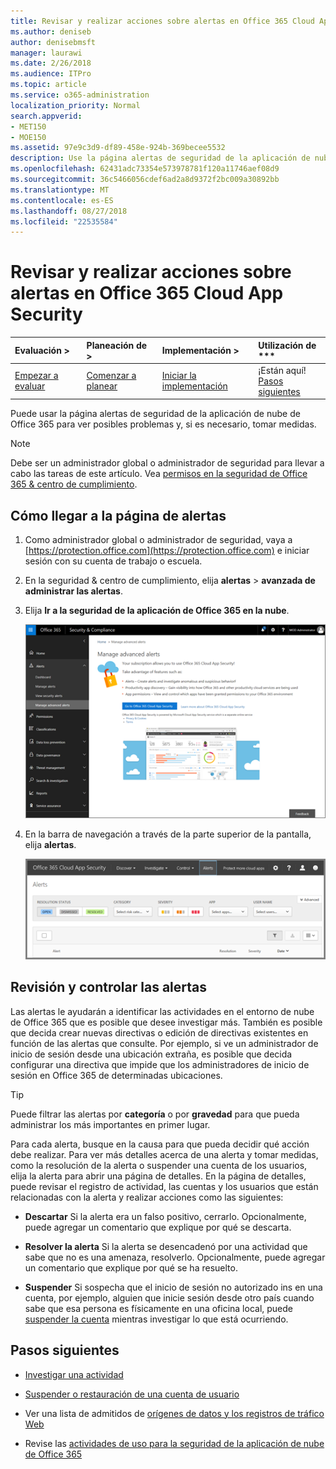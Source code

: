 ```yaml
---
title: Revisar y realizar acciones sobre alertas en Office 365 Cloud App Security
ms.author: deniseb
author: denisebmsft
manager: laurawi
ms.date: 2/26/2018
ms.audience: ITPro
ms.topic: article
ms.service: o365-administration
localization_priority: Normal
search.appverid:
- MET150
- MOE150
ms.assetid: 97e9c3d9-df89-458e-924b-369becee5532
description: Use la página alertas de seguridad de la aplicación de nube de Office 365 para ver posibles problemas y tomar medidas. Puede descartar o resolver las alertas y, si es necesario, suspender una cuenta de usuario.
ms.openlocfilehash: 62431adc73354e573978781f120a11746aef08d9
ms.sourcegitcommit: 36c5466056cdef6ad2a8d9372f2bc009a30892bb
ms.translationtype: MT
ms.contentlocale: es-ES
ms.lasthandoff: 08/27/2018
ms.locfileid: "22535584"
---
```

# <a name="review-and-take-action-on-alerts-in-office-365-cloud-app-security"></a>Revisar y realizar acciones sobre alertas en Office 365 Cloud App Security
  
|Evaluación **\>**|Planeación de **\>**|Implementación **\>**|Utilización de ***|
|:-----|:-----|:-----|:-----|
|[Empezar a evaluar](office-365-cas-overview.md) <br/> |[Comenzar a planear](get-ready-for-office-365-cas.md) <br/> |[Iniciar la implementación](turn-on-office-365-cas.md) <br/> |¡Están aquí!  <br/> [Pasos siguientes](#next-steps) <br/> |
   
Puede usar la página alertas de seguridad de la aplicación de nube de Office 365 para ver posibles problemas y, si es necesario, tomar medidas.
  
> [!NOTE]
> Debe ser un administrador global o administrador de seguridad para llevar a cabo las tareas de este artículo. Vea [permisos en la seguridad de Office 365 &amp; centro de cumplimiento](permissions-in-the-security-and-compliance-center.md). 
  
## <a name="how-to-get-to-the-alerts-page"></a>Cómo llegar a la página de alertas

1. Como administrador global o administrador de seguridad, vaya a [https://protection.office.com](https://protection.office.com) e iniciar sesión con su cuenta de trabajo o escuela. 
    
2. En la seguridad &amp; centro de cumplimiento, elija **alertas** \> **avanzada de administrar las alertas**.
    
3. Elija **Ir a la seguridad de la aplicación de Office 365 en la nube**.
    
    ![En la seguridad &amp; centro de cumplimiento, elija Administrar alertas avanzadas para ir a la seguridad de la aplicación de nube de Office 365](media/958632d4-03e3-4ade-8e22-d5509db6fca7.png)
  
4. En la barra de navegación a través de la parte superior de la pantalla, elija **alertas**.
    
    ![En la página alertas, puede ver las alertas que se activaron y todas las acciones realizadas.](media/3b53d4c9-4b13-435d-8547-8c0f9ae6b914.png)
  
## <a name="review-and-handle-alerts"></a>Revisión y controlar las alertas

Las alertas le ayudarán a identificar las actividades en el entorno de nube de Office 365 que es posible que desee investigar más. También es posible que decida crear nuevas directivas o edición de directivas existentes en función de las alertas que consulte. Por ejemplo, si ve un administrador de inicio de sesión desde una ubicación extraña, es posible que decida configurar una directiva que impide que los administradores de inicio de sesión en Office 365 de determinadas ubicaciones.
  
> [!TIP]
> Puede filtrar las alertas por **categoría** o por **gravedad** para que pueda administrar los más importantes en primer lugar. 
  
Para cada alerta, busque en la causa para que pueda decidir qué acción debe realizar. Para ver más detalles acerca de una alerta y tomar medidas, como la resolución de la alerta o suspender una cuenta de los usuarios, elija la alerta para abrir una página de detalles. En la página de detalles, puede revisar el registro de actividad, las cuentas y los usuarios que están relacionadas con la alerta y realizar acciones como las siguientes:
  
- **Descartar** Si la alerta era un falso positivo, cerrarlo. Opcionalmente, puede agregar un comentario que explique por qué se descarta. 
    
- **Resolver la alerta** Si la alerta se desencadenó por una actividad que sabe que no es una amenaza, resolverlo. Opcionalmente, puede agregar un comentario que explique por qué se ha resuelto. 
    
- **Suspender** Si sospecha que el inicio de sesión no autorizado ins en una cuenta, por ejemplo, alguien que inicie sesión desde otro país cuando sabe que esa persona es físicamente en una oficina local, puede [suspender la cuenta](suspend-or-restore-an-account-in-ocas.md) mientras investigar lo que está ocurriendo. 
    
## <a name="next-steps"></a>Pasos siguientes

- [Investigar una actividad](investigate-an-activity-in-office-365-cas.md)
    
- [Suspender o restauración de una cuenta de usuario](suspend-or-restore-an-account-in-ocas.md)
    
- Ver una lista de admitidos de [orígenes de datos y los registros de tráfico Web](web-traffic-logs-and-data-sources-for-ocas.md)
    
- Revise las [actividades de uso para la seguridad de la aplicación de nube de Office 365](utilization-activities-for-ocas.md)
    

